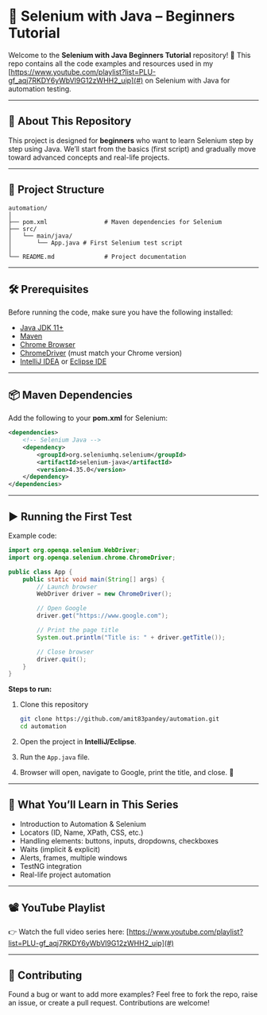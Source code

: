 # 📘 Selenium with Java – Beginners Tutorial

Welcome to the **Selenium with Java Beginners Tutorial** repository! 🚀
This repo contains all the code examples and resources used in my [https://www.youtube.com/playlist?list=PLU-gf_aqj7RKDY6yWbVl9G12zWHH2_uip](#) on Selenium with Java for automation testing.

---

## 📌 About This Repository

This project is designed for **beginners** who want to learn Selenium step by step using Java.
We’ll start from the basics (first script) and gradually move toward advanced concepts and real-life projects.

---

## 📂 Project Structure

```
automation/
│
├── pom.xml                # Maven dependencies for Selenium 
├── src/
│   └── main/java/
│       └── App.java # First Selenium test script
│
└── README.md              # Project documentation
```

---

## 🛠️ Prerequisites

Before running the code, make sure you have the following installed:

* [Java JDK 11+](https://www.oracle.com/java/technologies/javase-downloads.html)
* [Maven](https://maven.apache.org/download.cgi)
* [Chrome Browser](https://www.google.com/chrome/)
* [ChromeDriver](https://chromedriver.chromium.org/downloads) (must match your Chrome version)
* [IntelliJ IDEA](https://www.jetbrains.com/idea/) or [Eclipse IDE](https://www.eclipse.org/)

---

## 📦 Maven Dependencies

Add the following to your **pom.xml** for Selenium:

```xml
<dependencies>
    <!-- Selenium Java -->
    <dependency>
        <groupId>org.seleniumhq.selenium</groupId>
        <artifactId>selenium-java</artifactId>
        <version>4.35.0</version>
    </dependency>
</dependencies>
```

---

## ▶️ Running the First Test

Example code:

```java
import org.openqa.selenium.WebDriver;
import org.openqa.selenium.chrome.ChromeDriver;

public class App {
    public static void main(String[] args) {
        // Launch browser
        WebDriver driver = new ChromeDriver();

        // Open Google
        driver.get("https://www.google.com");

        // Print the page title
        System.out.println("Title is: " + driver.getTitle());

        // Close browser
        driver.quit();
    }
}
```

**Steps to run:**

1. Clone this repository

   ```bash
   git clone https://github.com/amit83pandey/automation.git
   cd automation
   ```
2. Open the project in **IntelliJ/Eclipse**.
3. Run the `App.java` file.
4. Browser will open, navigate to Google, print the title, and close. 🎉

---

## 🎯 What You’ll Learn in This Series

* Introduction to Automation & Selenium
* Locators (ID, Name, XPath, CSS, etc.)
* Handling elements: buttons, inputs, dropdowns, checkboxes
* Waits (implicit & explicit)
* Alerts, frames, multiple windows
* TestNG integration
* Real-life project automation

---

## 📽️ YouTube Playlist

👉 Watch the full video series here: [https://www.youtube.com/playlist?list=PLU-gf_aqj7RKDY6yWbVl9G12zWHH2_uip](#)

---

## 🤝 Contributing

Found a bug or want to add more examples?
Feel free to fork the repo, raise an issue, or create a pull request. Contributions are welcome!

